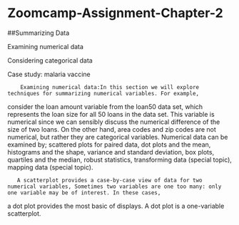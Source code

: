 # Zoomcamp-Assignment-Chapter-2
##Summarizing Data

Examining numerical data

Considering categorical data

Case study: malaria vaccine
  
        Examining numerical data:In this section we will explore techniques for summarizing numerical variables. For example,
consider the loan amount variable from the loan50 data set, which represents the loan size for all
50 loans in the data set. This variable is numerical since we can sensibly discuss the numerical
difference of the size of two loans. On the other hand, area codes and zip codes are not numerical,
but rather they are categorical variables.
 Numerical data can be examined by; scattered plots for paired data, dot plots and the mean, histograms and the shape, variance and standard deviation, box plots, quartiles and the median, robust statistics, transforming data (special topic), mapping data (special topic).

       A scatterplot provides a case-by-case view of data for two numerical variables, Sometimes two variables are one too many: only one variable may be of interest. In these cases,

a dot plot provides the most basic of displays. A dot plot is a one-variable scatterplot.         
